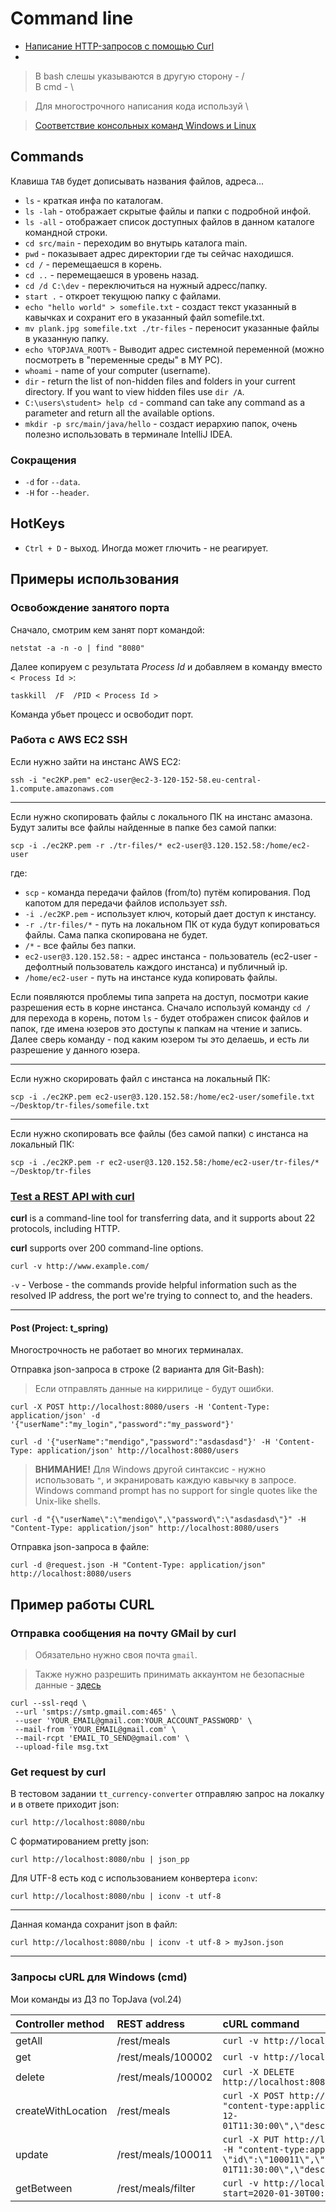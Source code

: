 # Command line
* [Написание HTTP-запросов с помощью Curl](http://rus-linux.net/lib.php?name=/MyLDP/internet/curlrus.html)
* 

> В bash слешы указываются в другую сторону - /<br>
> В cmd - \

> Для многострочного написания кода используй \  

> [Соответствие консольных команд Windows и Linux](https://white55.ru/cmd-sh.html) 

## Commands
Клавиша `TAB` будет дописывать названия файлов, адреса...

* `ls` - краткая инфа по каталогам.
* `ls -lah` - отображает скрытые файлы и папки с подробной инфой.
* `ls -all` - отображает список доступных файлов в данном каталоге командной строки.
* `cd src/main` - переходим во внутырь каталога main.
* `pwd` - показывает адрес директории где ты сейчас находишся.
* `cd /` - перемещаешся в корень.
* `cd ..` - перемещаешся в уровень назад.
* `cd /d C:\dev` - переключиться на нужный адресс/папку.
* `start .` - откроет текущюю папку с файлами.
* `echo "hello world" > somefile.txt` - создаст текст указанный в кавычках и сохранит его в указанный файл somefile.txt.
* `mv plank.jpg somefile.txt ./tr-files` - переносит указанные файлы в указанную папку.
* `echo %TOPJAVA_ROOT%` - Выводит адрес системной переменной (можно посмотреть в "переменные среды" в MY PC).
* `whoami` - name of your computer (username).
* `dir` - return the list of non-hidden files and folders in your current directory. If you want to view hidden files use `dir /A`.
* `C:\users\student> help cd` - command can take any command as a parameter and return all the available options.
* `mkdir -p src/main/java/hello` - создаст иерархию папок, очень полезно использовать в терминале IntelliJ IDEA.

### Сокращения
* `-d` for `--data`.
* `-H` for `--header`.

## HotKeys
* `Ctrl + D` - выход. Иногда может глючить - не реагирует. 


## Примеры использования

### Освобождение занятого порта
Сначало, смотрим кем занят порт командой:
```shell
netstat -a -n -o | find "8080"
```
Далее копируем с результата *Process Id* и добавляем в команду вместо `< Process Id >`:
```shell
taskkill  /F  /PID < Process Id >
```
Команда убьет процесс и освободит порт.



### Работа с AWS EC2 SSH
Если нужно зайти на инстанс AWS EC2:
  ```shell
  ssh -i "ec2KP.pem" ec2-user@ec2-3-120-152-58.eu-central-1.compute.amazonaws.com
  ```

***

Если нужно скопировать файлы с локального ПК на инстанс амазона. Будут залиты все файлы найденные в папке без самой папки:
  ```shell
  scp -i ./ec2KP.pem -r ./tr-files/* ec2-user@3.120.152.58:/home/ec2-user
  ```
где:
* `scp` - команда передачи файлов (from/to) путём копирования. Под капотом для передачи файлов использует *ssh*.
* `-i ./ec2KP.pem` - использует ключ, который дает доступ к инстансу.
* `-r ./tr-files/*` - путь на локальном ПК от куда будут копироваться файлы. Сама папка скопирована не будет.
* `/*` - все файлы без папки.
* `ec2-user@3.120.152.58:` - адрес инстанса - пользователь (ec2-user - дефолтный пользователь каждого инстанса) и публичный ip.
* `/home/ec2-user` - путь на инстансе куда копировать файлы.

Если появляются проблемы типа запрета на доступ, посмотри какие разрешения есть в корне инстанса.
Сначало используй команду `cd /` для перехода в корень, потом `ls` - будет отображен список файлов и папок, где имена юзеров это доступы к папкам на чтение и запись.
Далее сверь команду - под каким юзером ты это делаешь, и есть ли разрешение у данного юзера.

***

Если нужно скорировать файл с инстанса на локальный ПК:
```shell
scp -i ./ec2KP.pem ec2-user@3.120.152.58:/home/ec2-user/somefile.txt ~/Desktop/tr-files/somefile.txt
```

***

Если нужно скопировать все файлы (без самой папки) с инстанса на локальный ПК:
```shell
scp -i ./ec2KP.pem -r ec2-user@3.120.152.58:/home/ec2-user/tr-files/* ~/Desktop/tr-files
```


### [Test a REST API with curl](https://www.baeldung.com/curl-rest?fbclid=IwAR0oPNaS1TxkFapkgbg7ByWaX47XwmdKqxiMveclZXX2vldmRDRR5STB70k)
**curl** is a command-line tool for transferring data, and it supports about 22 protocols, including HTTP.

**curl** supports over 200 command-line options.

```shell
curl -v http://www.example.com/
```
`-v` - Verbose - the commands provide helpful information such as the resolved IP address, the port we're trying to connect to, and the headers.

***

#### Post (Project: t_spring)
Многострочность не работает во многих терминалах.

Отправка json-запроса в строке (2 варианта для Git-Bash):
> Если отправлять данные на киррилице - будут ошибки.
```shell
curl -X POST http://localhost:8080/users -H 'Content-Type: application/json' -d '{"userName":"my_login","password":"my_password"}'

curl -d '{"userName":"mendigo","password":"asdasdasd"}' -H 'Content-Type: application/json' http://localhost:8080/users
```
> **ВНИМАНИЕ!** Для Windows другой синтаксис - нужно использовать `"`, и экранировать каждую кавычку в запросе.
Windows command prompt has no support for single quotes like the Unix-like shells.
```shell
curl -d "{\"userName\":\"mendigo\",\"password\":\"asdasdasd\"}" -H "Content-Type: application/json" http://localhost:8080/users
```

Отправка json-запроса в файле:
```shell
curl -d @request.json -H "Content-Type: application/json" http://localhost:8080/users
```


## Пример работы CURL

### Отправка сообщения на почту GMail by curl
> Обязательно нужно своя почта `gmail`.

> Также нужно разрешить принимать аккаунтом не безопасные данные - [здесь](https://myaccount.google.com/u/2/lesssecureapps?pli=1)

```shell
curl --ssl-reqd \
 --url 'smtps://smtp.gmail.com:465' \
 --user 'YOUR_EMAIL@gmail.com:YOUR_ACCOUNT_PASSWORD' \
 --mail-from 'YOUR_EMAIL@gmail.com' \
 --mail-rcpt 'EMAIL_TO_SEND@gmail.com' \
 --upload-file msg.txt
```

### Get request by curl
В тестовом задании `tt_currency-converter` отправляю запрос на локалку и в ответе приходит json:
```shell
curl http://localhost:8080/nbu
```

С форматированием pretty json:
```shell
curl http://localhost:8080/nbu | json_pp
```
Для UTF-8 есть код с использованием конвертера `iconv`:
```shell
curl http://localhost:8080/nbu | iconv -t utf-8
```

***

Данная команда сохранит json в файл:
```shell
curl http://localhost:8080/nbu | iconv -t utf-8 > myJson.json
```

***

### Запросы cURL для Windows (cmd)
Мои команды из ДЗ по TopJava (vol.24)

|Controller method  | REST address       | cURL command |
|:-------           |:--------           |:-------- |
|getAll             | /rest/meals        | `curl -v http://localhost:8080/topjava/rest/meals` |
|get                | /rest/meals/100002 | `curl -v http://localhost:8080/topjava/rest/meals/100002` |
|delete             | /rest/meals/100002 | `curl -X DELETE http://localhost:8080/topjava/rest/meals/100002` |
|createWithLocation | /rest/meals        | `curl -X POST http://localhost:8080/topjava/rest/meals -H "content-type:application/json" -d "{ \"dateTime\":\"2021-12-01T11:30:00\",\"description\":\"BLA\",\"calories\":\"555\"}"` |
|update             | /rest/meals/100011 | `curl -X PUT http://localhost:8080/topjava/rest/meals/100011 -H "content-type:application/json" -d "{ \"id\":\"100011\",\"dateTime\":\"2021-12-01T11:30:00\",\"description\":\"BLA\",\"calories\":\"666\"}"` |
|getBetween         | /rest/meals/filter | `curl -v http://localhost:8080/topjava/rest/meals/filter?start=2020-01-30T00:15:30&end=2020-01-30T23:15:30` |
